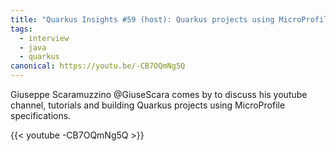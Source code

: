```yaml
---
title: "Quarkus Insights #59 (host): Quarkus projects using MicroProfile specs with Giuseppe"
tags:
  - interview
  - java
  - quarkus
canonical: https://youtu.be/-CB7OQmNg5Q
---
```


Giuseppe Scaramuzzino @GiuseScara comes by to discuss his youtube channel, tutorials and building Quarkus projects using MicroProfile specifications.

{{< youtube -CB7OQmNg5Q >}}